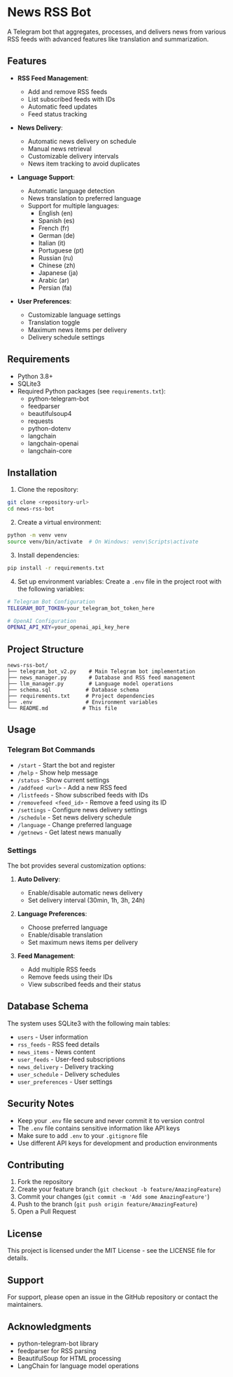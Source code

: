 # News RSS Bot

A Telegram bot that aggregates, processes, and delivers news from various RSS feeds with advanced features like translation and summarization.

## Features

- **RSS Feed Management**:
  - Add and remove RSS feeds
  - List subscribed feeds with IDs
  - Automatic feed updates
  - Feed status tracking

- **News Delivery**:
  - Automatic news delivery on schedule
  - Manual news retrieval
  - Customizable delivery intervals
  - News item tracking to avoid duplicates

- **Language Support**:
  - Automatic language detection
  - News translation to preferred language
  - Support for multiple languages:
    - English (en)
    - Spanish (es)
    - French (fr)
    - German (de)
    - Italian (it)
    - Portuguese (pt)
    - Russian (ru)
    - Chinese (zh)
    - Japanese (ja)
    - Arabic (ar)
    - Persian (fa)

- **User Preferences**:
  - Customizable language settings
  - Translation toggle
  - Maximum news items per delivery
  - Delivery schedule settings

## Requirements

- Python 3.8+
- SQLite3
- Required Python packages (see `requirements.txt`):
  - python-telegram-bot
  - feedparser
  - beautifulsoup4
  - requests
  - python-dotenv
  - langchain
  - langchain-openai
  - langchain-core

## Installation

1. Clone the repository:
```bash
git clone <repository-url>
cd news-rss-bot
```

2. Create a virtual environment:
```bash
python -m venv venv
source venv/bin/activate  # On Windows: venv\Scripts\activate
```

3. Install dependencies:
```bash
pip install -r requirements.txt
```

4. Set up environment variables:
Create a `.env` file in the project root with the following variables:
```bash
# Telegram Bot Configuration
TELEGRAM_BOT_TOKEN=your_telegram_bot_token_here

# OpenAI Configuration
OPENAI_API_KEY=your_openai_api_key_here
```

## Project Structure

```
news-rss-bot/
├── telegram_bot_v2.py    # Main Telegram bot implementation
├── news_manager.py       # Database and RSS feed management
├── llm_manager.py        # Language model operations
├── schema.sql           # Database schema
├── requirements.txt     # Project dependencies
├── .env                 # Environment variables
└── README.md           # This file
```

## Usage

### Telegram Bot Commands

- `/start` - Start the bot and register
- `/help` - Show help message
- `/status` - Show current settings
- `/addfeed <url>` - Add a new RSS feed
- `/listfeeds` - Show subscribed feeds with IDs
- `/removefeed <feed_id>` - Remove a feed using its ID
- `/settings` - Configure news delivery settings
- `/schedule` - Set news delivery schedule
- `/language` - Change preferred language
- `/getnews` - Get latest news manually

### Settings

The bot provides several customization options:

1. **Auto Delivery**:
   - Enable/disable automatic news delivery
   - Set delivery interval (30min, 1h, 3h, 24h)

2. **Language Preferences**:
   - Choose preferred language
   - Enable/disable translation
   - Set maximum news items per delivery

3. **Feed Management**:
   - Add multiple RSS feeds
   - Remove feeds using their IDs
   - View subscribed feeds and their status

## Database Schema

The system uses SQLite3 with the following main tables:

- `users` - User information
- `rss_feeds` - RSS feed details
- `news_items` - News content
- `user_feeds` - User-feed subscriptions
- `news_delivery` - Delivery tracking
- `user_schedule` - Delivery schedules
- `user_preferences` - User settings

## Security Notes

- Keep your `.env` file secure and never commit it to version control
- The `.env` file contains sensitive information like API keys
- Make sure to add `.env` to your `.gitignore` file
- Use different API keys for development and production environments

## Contributing

1. Fork the repository
2. Create your feature branch (`git checkout -b feature/AmazingFeature`)
3. Commit your changes (`git commit -m 'Add some AmazingFeature'`)
4. Push to the branch (`git push origin feature/AmazingFeature`)
5. Open a Pull Request

## License

This project is licensed under the MIT License - see the LICENSE file for details.

## Support

For support, please open an issue in the GitHub repository or contact the maintainers.

## Acknowledgments

- python-telegram-bot library
- feedparser for RSS parsing
- BeautifulSoup for HTML processing
- LangChain for language model operations 